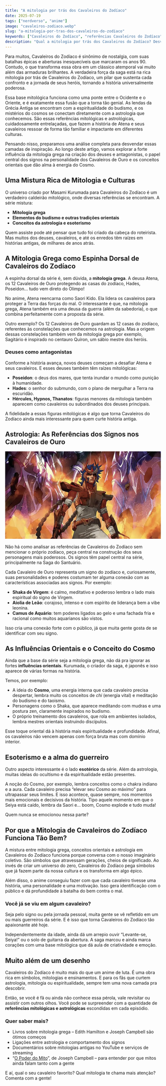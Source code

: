 ```yaml
---
title: "A mitologia por trás dos Cavaleiros do Zodíaco"
date: 2025-07-19
tags: ["nerdverso", "anime"]
image: "cavaleiros-zodiaco.webp"
slug: "a-mitologia-por-tras-dos-cavaleiros-do-zodiaco"
keywords: ["Cavaleiros do Zodíaco", "referências Cavaleiros do Zodíaco", "Saint Seiya mitologia"]
description: "Qual a mitologia por trás dos Cavaleiros do Zodíaco? Desvende as referências gregas e a astrologia no anime!"
---
```


Para muitos, Cavaleiros do Zodíaco é sinônimo de nostalgia, com suas batalhas épicas e aberturas inesquecíveis que marcaram os anos 90. Contudo, o que transforma essa obra em um clássico atemporal vai muito além das armaduras brilhantes. A verdadeira força da saga está na rica mitologia por trás de Cavaleiros do Zodíaco, um pilar que sustenta cada confronto e a jornada de seus heróis, tornando a história universalmente poderosa.

Essa base mitológica funciona como uma ponte entre o Ocidente e o Oriente, e é exatamente essa fusão que a torna tão genial. As lendas da Grécia Antiga se encontram com a espiritualidade do budismo, e os mistérios do cosmos se conectam diretamente com a astrologia que conhecemos. São essas referências mitológicas e astrológicas, cuidadosamente entrelaçadas, que fazem a história de Atena e seus cavaleiros ressoar de forma tão familiar e impactante em diferentes culturas.

Pensando nisso, preparamos uma análise completa para desvendar essas camadas de inspiração. Ao longo deste artigo, vamos explorar a forte influência da mitologia grega na criação dos deuses e antagonistas, o papel central dos signos na personalidade dos Cavaleiros de Ouro e os conceitos orientais que dão alma à energia do Cosmo.

## Uma Mistura Rica de Mitologia e Culturas

O universo criado por Masami Kurumada para Cavaleiros do Zodíaco é um verdadeiro caldeirão mitológico, onde diversas referências se encontram. A série mistura:

*   **Mitologia grega**
*   **Elementos do budismo e outras tradições orientais**
*   **Conceitos da astrologia e esoterismo**

Quem assiste pode até pensar que tudo foi criado da cabeça do roteirista. Mas muitos dos deuses, cavaleiros, e até os enredos têm raízes em histórias antigas, de milhares de anos atrás.

## A Mitologia Grega como Espinha Dorsal de Cavaleiros do Zodíaco

A espinha dorsal da série é, sem dúvida, a **mitologia grega**. A deusa Atena, os 12 Cavaleiros de Ouro protegendo as casas do zodíaco, Hades, Poseidon… tudo vem direto do Olimpo!

No anime, Atena reencarna como Saori Kido. Ela lidera os cavaleiros para proteger a Terra das forças do mal. O interessante é que, na mitologia grega, Atena também era uma deusa da guerra (além da sabedoria), o que combina perfeitamente com a proposta da série.

Outro exemplo? Os 12 Cavaleiros de Ouro guardam as 12 casas do zodíaco, referentes às constelações que conhecemos na astrologia. Mas a origem dessas constelações também vem da mitologia grega por exemplo, Sagitário é inspirado no centauro Quíron, um sábio mestre dos heróis.

### Deuses como antagonistas

Conforme a história avança, novos deuses começam a desafiar Atena e seus cavaleiros. E esses deuses também têm raízes mitológicas:

*   **Poseidon**: o deus dos mares, que tenta inundar o mundo como punição à humanidade.
*   **Hades**: o senhor do submundo, com o plano de mergulhar a Terra na escuridão.
*   **Hércules, Hypnos, Thanatos**: figuras menores da mitologia também aparecem como cavaleiros ou subordinados dos deuses principais.

A fidelidade a essas figuras mitológicas é algo que torna Cavaleiros do Zodíaco ainda mais interessante para quem curte história antiga.

## Astrologia: As Referências dos Signos nos Cavaleiros de Ouro

![cavaleiros-zodiaco](zodiaco.webp)

Não há como analisar as referências de Cavaleiros do Zodíaco sem mencionar o próprio zodíaco, peça central na construção dos seus personagens mais poderosos. Os signos têm papel central na série, principalmente na Saga do Santuário.

Cada Cavaleiro de Ouro representa um signo do zodíaco e, curiosamente, suas personalidades e poderes costumam ter alguma conexão com as características associadas aos signos. Por exemplo:

*   **Shaka de Virgem**: é calmo, meditativo e poderoso lembra o lado mais espiritual do signo de Virgem.
*   **Aiolia de Leão**: corajoso, intenso e com espírito de liderança bem a vibe leonina.
*   **Camus de Aquário**: tem poderes ligados ao gelo e uma fachada fria e racional como muitos aquarianos são vistos.

Isso cria uma conexão forte com o público, já que muita gente gosta de se identificar com seu signo.

## As Influências Orientais e o Conceito do Cosmo

Ainda que a base da série seja a mitologia grega, não dá pra ignorar as fortes **influências orientais**. Kurumada, o criador da saga, é japonês e isso aparece de várias formas na história.

Temos, por exemplo:

*   A ideia do **Cosmo**, uma energia interna que cada cavaleiro precisa despertar, lembra muito os conceitos de _chi_ (energia vital) e meditação do budismo e do taoismo.
*   Personagens como o Shaka, que aparece meditando com mudras e uma postura zen, claramente inspirados no budismo.
*   O próprio treinamento dos cavaleiros, que rola em ambientes isolados, lembra mestres orientais instruindo discípulos.

Esse toque oriental dá à história mais espiritualidade e profundidade. Afinal, os cavaleiros não vencem apenas com força bruta mas com domínio interior.

## Esoterismo e a alma do guerreiro

Outro aspecto interessante é o lado **esotérico** da série. Além da astrologia, muitas ideias do ocultismo e da espiritualidade estão presentes.

A noção do Cosmo, por exemplo, lembra conceitos como o chakra indiano e a aura. Cada cavaleiro precisa “elevar seu Cosmo ao máximo” para ultrapassar seus limites. E isso acontece, quase sempre, nos momentos mais emocionais e decisivos da história. Tipo aquele momento em que o Seiya está caído, lembra da Saori e... boom, Cosmo explode e tudo muda!

Quem nunca se emocionou nessa parte?

## Por que a Mitologia de Cavaleiros do Zodíaco Funciona Tão Bem?

A mistura entre mitologia grega, conceitos orientais e astrologia em Cavaleiros do Zodíaco funciona porque conversa com o nosso imaginário coletivo. São símbolos que atravessam gerações, cheios de significado. Ao invés de criar um universo do zero, Cavaleiros do Zodíaco pega símbolos que já fazem parte da nossa cultura e os transforma em algo épico.

Além disso, o anime conseguiu fazer com que cada cavaleiro tivesse uma história, uma personalidade e uma motivação. Isso gera identificação com o público e dá profundidade à batalha do bem contra o mal.

### Você já se viu em algum cavaleiro?

Seja pelo signo ou pela jornada pessoal, muita gente se vê refletido em um ou mais guerreiros da série. E é isso que torna Cavaleiros do Zodíaco tão apaixonante até hoje.

Independentemente da idade, ainda dá um arrepio ouvir “Levante-se, Seiya!” ou o solo de guitarra da abertura. A saga marcou e ainda marca corações com uma base mitológica que dá aula de criatividade e emoção.

## Muito além de um desenho

Cavaleiros do Zodíaco é muito mais do que um anime de luta. É uma obra rica em símbolos, mitologias e ensinamentos. E para os fãs que curtem astrologia, mitologia ou espiritualidade, sempre tem uma nova camada pra descobrir.

Então, se você é fã ou ainda não conhece essa pérola, vale revisitar ou assistir com outros olhos. Você pode se surpreender com a quantidade de **referências mitológicas e astrológicas** escondidas em cada episódio.

### Quer saber mais?

*   Livros sobre mitologia grega – Edith Hamilton e Joseph Campbell são ótimos começos
*   Ligações entre astrologia e comportamento dos signos
*   Documentários sobre mitologias antigas no YouTube e serviços de streaming
*   “[O Poder do Mito](https://amzn.to/4lkLrom)”, de Joseph Campbell – para entender por que mitos ainda falam tanto com a gente

E aí, qual o seu cavaleiro favorito? Qual mitologia te chama mais atenção? Comenta com a gente!